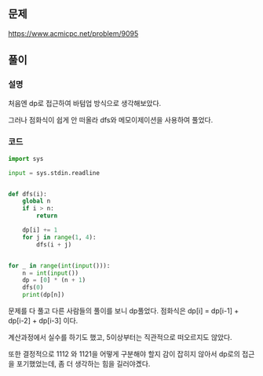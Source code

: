 ## 문제
https://www.acmicpc.net/problem/9095


## 풀이
### 설명
처음엔 dp로 접근하여 바텀업 방식으로 생각해보았다.

그러나 점화식이 쉽게 안 떠올라 dfs와 메모이제이션을 사용하여 풀었다.

### 코드
```python
import sys

input = sys.stdin.readline


def dfs(i):
    global n
    if i > n:
        return

    dp[i] += 1
    for j in range(1, 4):
        dfs(i + j)


for _ in range(int(input())):
    n = int(input())
    dp = [0] * (n + 1)
    dfs(0)
    print(dp[n])
```


문제를 다 풀고 다른 사람들의 풀이를 보니 dp풀었다. 점화식은 dp[i] = dp[i-1] + dp[i-2] + dp[i-3] 이다.

계산과정에서 실수를 하기도 했고, 5이상부터는 직관적으로 떠오르지도 않았다.

또한 결정적으로 1112 와 1121을 어떻게 구분해야 할지 감이 잡히지 않아서  dp로의 접근을 포기했었는데, 좀 더 생각하는 힘을 길러야곘다.
